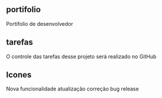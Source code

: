 ## portifolio
Portifolio de desenvolvedor


## tarefas
O controle das tarefas desse projeto será realizado no GitHub


## Icones

Nova funcionalidade
atualização
correção bug
release


